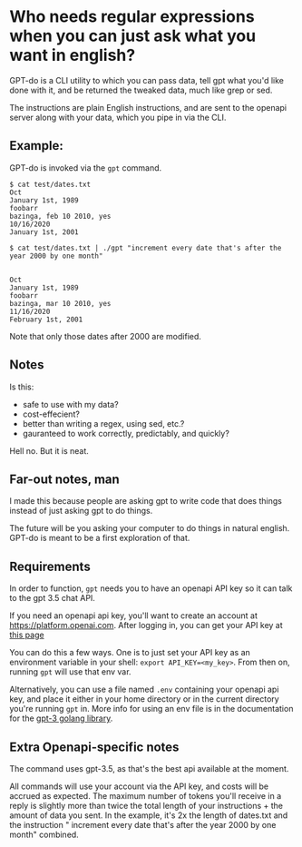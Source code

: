 # Who needs regular expressions when you can just ask what you want in english?

GPT-do is a CLI utility to which you can pass data, tell gpt what you'd like done
with it, and be returned the tweaked data, much like grep or sed.

The instructions are plain English instructions, and are sent to the openapi server
along with your data, which you pipe in via the CLI.

## Example:

GPT-do is invoked via the `gpt` command.

```
$ cat test/dates.txt 
Oct
January 1st, 1989
foobarr
bazinga, feb 10 2010, yes
10/16/2020
January 1st, 2001

$ cat test/dates.txt | ./gpt "increment every date that's after the year 2000 by one month" 


Oct
January 1st, 1989
foobarr
bazinga, mar 10 2010, yes
11/16/2020
February 1st, 2001
```

Note that only those dates after 2000 are modified.

## Notes

Is this:
- safe to use with my data?
- cost-effecient?
- better than writing a regex, using sed, etc.?
- gauranteed to work correctly, predictably, and quickly?

Hell no. But it is neat.

## Far-out notes, man

I made this because people are asking gpt to write code that does things instead of just asking
gpt to do things.

The future will be you asking your computer to do things in natural english. GPT-do is meant to
be a first exploration of that.

## Requirements

In order to function, `gpt` needs you to have an openapi API key so it can talk to the
gpt 3.5 chat API.

If you need an openapi api key, you'll want to create an account at https://platform.openai.com.
After logging in, you can get your API key at [this page](https://platform.openai.com/account/api-keys)

You can do this a few ways. One is to just set your API key as an
environment variable in your shell: `export API_KEY=<my_key>`. From then on, running
`gpt` will use that env var.

Alternatively, you can use a file named `.env` containing your openapi api key, and place it
either in your home directory or in the current directory you're running `gpt` in. More info
for using an env file is in the documentation for the [gpt-3 golang library](https://github.com/PullRequestInc/go-gpt3).

## Extra Openapi-specific notes

The command uses gpt-3.5, as that's the best api available at the moment.

All commands will use your account via the API key, and costs will be accrued as expected.
The maximum number of tokens you'll receive in a reply is slightly more than twice the total
length of your instructions + the amount of data you sent. In the example, it's 2x the length
of dates.txt and the instruction " increment every date that's after the year 2000 by one month"
combined.
